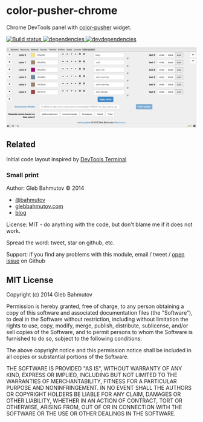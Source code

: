 # color-pusher-chrome

Chrome DevTools panel with
[color-pusher](https://github.com/bahmutov/color-pusher) widget.

[![Build status][color-pusher-chrome-ci-image] ][color-pusher-chrome-ci-url]
[![dependencies][color-pusher-chrome-dependencies-image] ][color-pusher-chrome-dependencies-url]
[![devdependencies][color-pusher-chrome-devdependencies-image] ][color-pusher-chrome-devdependencies-url]

![Screenshot](docs/color-pusher-chrome.png)

## Related

Initial code layout inspired by
[DevTools Terminal](https://github.com/petethepig/devtools-terminal)

### Small print

Author: Gleb Bahmutov &copy; 2014

* [@bahmutov](https://twitter.com/bahmutov)
* [glebbahmutov.com](http://glebbahmutov.com)
* [blog](http://bahmutov.calepin.co/)

License: MIT - do anything with the code, but don't blame me if it does not work.

Spread the word: tweet, star on github, etc.

Support: if you find any problems with this module, email / tweet /
[open issue](https://github.com/bahmutov/color-pusher-chrome/issues) on Github

## MIT License

Copyright (c) 2014 Gleb Bahmutov

Permission is hereby granted, free of charge, to any person
obtaining a copy of this software and associated documentation
files (the "Software"), to deal in the Software without
restriction, including without limitation the rights to use,
copy, modify, merge, publish, distribute, sublicense, and/or sell
copies of the Software, and to permit persons to whom the
Software is furnished to do so, subject to the following
conditions:

The above copyright notice and this permission notice shall be
included in all copies or substantial portions of the Software.

THE SOFTWARE IS PROVIDED "AS IS", WITHOUT WARRANTY OF ANY KIND,
EXPRESS OR IMPLIED, INCLUDING BUT NOT LIMITED TO THE WARRANTIES
OF MERCHANTABILITY, FITNESS FOR A PARTICULAR PURPOSE AND
NONINFRINGEMENT. IN NO EVENT SHALL THE AUTHORS OR COPYRIGHT
HOLDERS BE LIABLE FOR ANY CLAIM, DAMAGES OR OTHER LIABILITY,
WHETHER IN AN ACTION OF CONTRACT, TORT OR OTHERWISE, ARISING
FROM, OUT OF OR IN CONNECTION WITH THE SOFTWARE OR THE USE OR
OTHER DEALINGS IN THE SOFTWARE.

[color-pusher-chrome-ci-image]: https://travis-ci.org/bahmutov/color-pusher-chrome.png?branch=master
[color-pusher-chrome-ci-url]: https://travis-ci.org/bahmutov/color-pusher-chrome
[color-pusher-chrome-dependencies-image]: https://david-dm.org/bahmutov/color-pusher-chrome.png
[color-pusher-chrome-dependencies-url]: https://david-dm.org/bahmutov/color-pusher-chrome
[color-pusher-chrome-devdependencies-image]: https://david-dm.org/bahmutov/color-pusher-chrome/dev-status.png
[color-pusher-chrome-devdependencies-url]: https://david-dm.org/bahmutov/color-pusher-chrome#info=devDependencies
